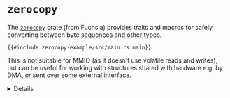 # `zerocopy`

The [`zerocopy`][1] crate (from Fuchsia) provides traits and macros for safely
converting between byte sequences and other types.

<!-- mdbook-xgettext: skip -->

```rust,editable,compile_fail
{{#include zerocopy-example/src/main.rs:main}}
```

This is not suitable for MMIO (as it doesn't use volatile reads and writes), but
can be useful for working with structures shared with hardware e.g. by DMA, or
sent over some external interface.

<details>

- `FromBytes` can be implemented for types for which any byte pattern is valid,
  and so can safely be converted from an untrusted sequence of bytes.
- Attempting to derive `FromBytes` for these types would fail, because
  `RequestType` doesn't use all possible u32 values as discriminants, so not all
  byte patterns are valid.
- `zerocopy::byteorder` has types for byte-order aware numeric primitives.
- Run the example with `cargo run` under
  `src/bare-metal/useful-crates/zerocopy-example/`. (It won't run in the
  Playground because of the crate dependency.)

</details>

[1]: https://docs.rs/zerocopy/
